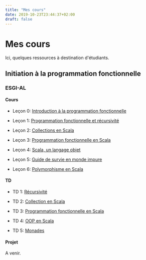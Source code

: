 ```yaml
---
title: "Mes cours"
date: 2019-10-23T23:44:37+02:00
draft: false
---
```


# Mes cours

Ici, quelques ressources à destination d'étudiants.

## Initiation à la programmation fonctionnelle

### ESGI-AL

#### Cours

- Leçon 0: [Introduction à la programmation fonctionnelle](/courses/fp-intro/lessons/0-intro-fp.html)

- Leçon 1: [Programmation fonctionnelle et récursivité](/courses/fp-intro/lessons/1-scala-recursion.html)

- Leçon 2: [Collections en Scala](/courses/fp-intro/lessons/2-scala-collections.html)

- Leçon 3: [Programmation fonctionnelle en Scala](/courses/fp-intro/lessons/3-fp-in-scala.html)

- Leçon 4: [Scala, un langage objet](/courses/fp-intro/lessons/4-scala-oop.html)

- Leçon 5: [Guide de survie en monde impure](/courses/fp-intro/lessons/5-monades.html)

- Leçon 6: [Polymorphisme en Scala](/courses/fp-intro/lessons/6-polymorphism.html)

<!-- - A venir. -->

#### TD

- TD 1: [Récursivité](/courses/fp-intro/tutorials/1-td-recursion.html)

- TD 2: [Collection en Scala](/courses/fp-intro/tutorials/2-td-list-functions.html)

- TD 3: [Programmation fonctionnelle en Scala](/courses/fp-intro/tutorials/3-td-functions.html)

- TD 4: [OOP en Scala](/courses/fp-intro/tutorials/4-td-scala-object.html)

- TD 5: [Monades](/courses/fp-intro/tutorials/5-td-monades.html)

<!-- - A venir. -->

#### Projet

A venir.

<!-- - projet AL4 2023/2024: [énoncé Markdown](/courses/fp-intro/exams/projet/sujet.md), [énoncé PDF](/courses/fp-intro/exams/projet/sujet.pdf), [template projet](/courses/fp-intro/exams/projet/projet.zip) -->
